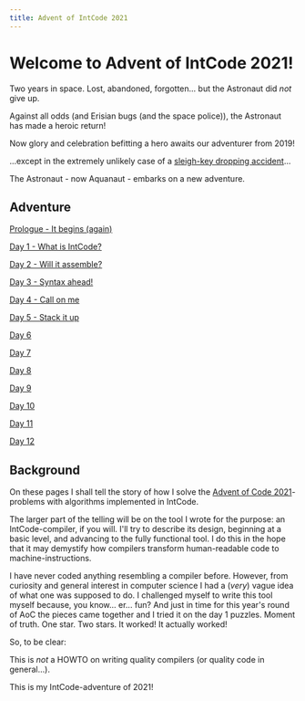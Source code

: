 ```yaml
---
title: Advent of IntCode 2021
---
```


# Welcome to Advent of IntCode 2021!

Two years in space. Lost, abandoned, forgotten... but the Astronaut did *not* give up.

Against all odds (and Erisian bugs (and the space police)), the Astronaut has made a heroic return!

Now glory and celebration befitting a hero awaits our adventurer from 2019!

...except in the extremely unlikely case of a [sleigh-key dropping accident](https://adventofcode.com/2021/day/1)...

The Astronaut - now Aquanaut - embarks on a new adventure.

## Adventure
[Prologue - It begins (again)](prologue.md)

[Day 1 - What is IntCode?](day01.md)

[Day 2 - Will it assemble?](day02.md)

[Day 3 - Syntax ahead!](day03.md)

[Day 4 - Call on me](day04.md)

[Day 5 - Stack it up](day05.md)

[Day 6](day06.md)

[Day 7](day07.md)

[Day 8](day08.md)

[Day 9](day09.md)

[Day 10](day10.md)

[Day 11](day11.md)

[Day 12](day12.md)


## Background
On these pages I shall tell the story of how I solve the [Advent of Code 2021](https://adventofcode.com/2021)-problems with algorithms implemented in IntCode.

The larger part of the telling will be on the tool I wrote for the purpose: an IntCode-compiler, if you will. I'll try to describe its design, beginning at a basic level, and advancing to the fully functional tool. I do this in the hope that it may demystify how compilers transform human-readable code to machine-instructions.

I have never coded anything resembling a compiler before. However, from curiosity and general interest in computer science I had a (*very*) vague idea of what one was supposed to do. I challenged myself to write this tool myself because, you know... er... fun? And just in time for this year's round of AoC the pieces came together and I tried it on the day 1 puzzles. Moment of truth. One star. Two stars. It worked! It actually worked!

So, to be clear:

This is *not* a HOWTO on writing quality compilers (or quality code in general...).

This is my IntCode-adventure of 2021!
